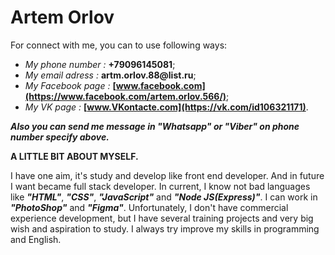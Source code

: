# Artem Orlov

For connect with me, you can to use following ways:

* *My phone number :* __+79096145081__;
* *My email adress :* __artm.orlov.88@list.ru__;
* *My Facebook page :* __[www.facebook.com](https://www.facebook.com/artem.orlov.566/)__;
* *My VK page :* __[www.VKontacte.com](https://vk.com/id106321171)__.

__*Also you can send me message in \"Whatsapp\" or \"Viber\" on phone number specify above.*__

__A LITTLE BIT ABOUT MYSELF.__

I have one aim, it's study and develop like front end developer. And in future I want became full stack developer. In current, I know not bad languages like __*"HTML"*__, __*"CSS"*__, __*"JavaScript"*__ and __*"Node JS(Express)"*__. I can work in __*"PhotoShop"*__ and __*"Figma"*__. Unfortunately, I don't have commercial experience development, but I have several training projects and very big wish and aspiration to study. I always try improve my skills in programming and English.
